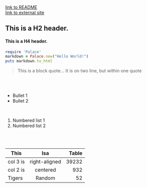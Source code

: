 [link to README](README.md)
<br>
[link to external site](https://google.com)

<h2>
This is a H2 header.
</h2>

<h4>
This is a H4 header.
</h4>

```ruby
require 'Palace'
markdown = Palace.new("Hello World!")
puts markdown.to_html
```

> This is a block quote...
> It is on two line, but within one quote

<br>
<br>

* Bullet 1
* Bullet 2

<br>

1. Numbered list 1
2. Numbered list 2

<br>
<br>

|This           |Isa            | Table |
| ------------- |:-------------:| -----:|
| col 3 is      | right-aligned | 39232 |
| col 2 is      | centered      |   932 |
| Tigers        | Random        |    52 |
